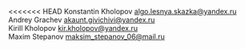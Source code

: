 <<<<<<< HEAD
Konstantin Kholopov algo.lesnya.skazka@yandex.ru<br>
Andrey Grachev akaunt.givichivi@yandex.ru<br>
Kirill Kholopov kir.kholopov@yandex.ru<br>
Maxim Stepanov maksim_stepanov_06@mail.ru<br>
